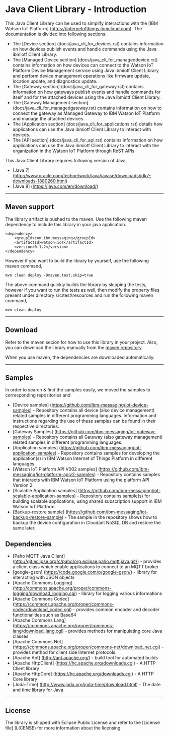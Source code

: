 Java Client Library - Introduction
============================================

This Java Client Library can be used to simplify interactions with the [IBM Watson IoT Platform] (https://internetofthings.ibmcloud.com). The documentation is divided into following sections:  

- The [Device section] (docs/java_cli_for_devices.rst) contains information on how devices publish events and handle commands using the Java ibmiotf Client Library. 
- The [Managed Device section] (docs/java_cli_for_manageddevice.rst) contains information on how devices can connect to the Watson IoT Platform Device Management service using Java ibmiotf Client Library and perform device management operations like firmware update, location update, and diagnostics update.
- The [Gateway section] (docs/java_cli_for_gateway.rst) contains information on how gateways publish events and handle commands for itself and for the attached devices using the Java ibmiotf Client Library. 
- The [Gateway Management section] (docs/java_cli_for_managedgateway.rst) contains information on how to connect the gateway as Managed Gateway to IBM Watson IoT Platform and manage the attached devices.
- The [Application section] (docs/java_cli_for_applications.rst) details how applications can use the Java ibmiotf Client Library to interact with devices.
- The [API section] (docs/java_cli_for_api.rst)  contains information on how applications can use the Java ibmiotf Client Library to interact with the organization in the Watson IoT Platform through ReST APIs

This Java Client Library requires following version of Java,

*  [Java 7] (http://www.oracle.com/technetwork/java/javase/downloads/jdk7-downloads-1880260.html)
*  [Java 8] (https://java.com/en/download/)

----

Maven support
--------------------------------------------------------------------

The library artifact is pushed to the maven. Use the following maven dependency to include this library in your java application.

    <dependency>
        <groupId>com.ibm.messaging</groupId>
        <artifactId>watson-iot</artifactId>
        <version>0.1.2</version>
    </dependency>
    

However if you want to build the library by yourself, use the following maven command,

    mvn clean deploy -Dmaven.test.skip=true
    
The above command quickly builds the library by skipping the tests, however if you want to run the tests as well, then modify the property files present under directory src\test\resources and run the following maven command,
    
    mvn clean deploy

----

Download
-------------------------------------------------------------------------------

Refer to the maven secion for how to use this library in your project. Also, you can download the library manually from the [maven repository](https://repo1.maven.org/maven2/com/ibm/messaging/watson-iot/0.1.2/watson-iot-0.1.2.jar).

When you use maven, the dependencies are downloaded automatically.

----

Samples
-------------------------------------------------------------------------------
In order to search & find the samples easily, we moved the samples to corresponding repositories and 

* [Device samples] (https://github.com/ibm-messaging/iot-device-samples) - Repository contains all device (also device management) related samples in different programming languages. Information and instructions regarding the use of these samples can be found in their respective directories.
* [Gateway Samples] (https://github.com/ibm-messaging/iot-gateway-samples) - Repository contains all Gateway (also gateway management) related samples in different programming languages.
* [Application samples] (https://github.com/ibm-messaging/iot-application-samples) - Repository contains samples for developing the application(s) in IBM Watson Internet of Things Platform in different languages.
* [Watson IoT Platform API V002 samples] (https://github.com/ibm-messaging/iot-platform-apiv2-samples) - Repository contains samples that interacts with IBM Watson IoT Platform using the platform API Version 2.
* [Scalable Application samples] (https://github.com/ibm-messaging/iot-scalable-application-samples) - Repository contains sample(s) for building scalable applications, using shared subscription support in IBM Watson IoT Platform.
* [Backup-restore sample] (https://github.com/ibm-messaging/iot-backup-restore-sample) - The sample in the repository shows how to backup the device configuration in Cloudant NoSQL DB and restore the same later.


Dependencies
-------------------------------------------------------------------------------

-  [Paho MQTT Java Client] (http://git.eclipse.org/c/paho/org.eclipse.paho.mqtt.java.git/) - provides a client class which enable applications to connect to an MQTT broker
-  [google-gson] (https://code.google.com/p/google-gson/) - library for interacting with JSON objects
-  [Apache Commons Logging] (http://commons.apache.org/proper/commons-logging/download_logging.cgi) - library for logging various informations
-  [Apache Commons Codec] (https://commons.apache.org/proper/commons-codec/download_codec.cgi) - provides common encoder and decoder functionalities such as Base64
-  [Apache Commons Lang] (https://commons.apache.org/proper/commons-lang/download_lang.cgi) - provides methods for manipulating core Java classes
-  [Apache Commons Net] (https://commons.apache.org/proper/commons-net/download_net.cgi) - provides method for client side Internet protocols.
-  [Apache Ant] (http://ant.apache.org/) - build tool for automated builds
-  [Apache HttpClient] (https://hc.apache.org/downloads.cgi) - A HTTP Client library
-  [Apache HttpCore] (https://hc.apache.org/downloads.cgi)  - A HTTP Core library
-  [Joda-Time] (http://www.joda.org/joda-time/download.html) - The date and time library for Java 

----

License
-----------------------

The library is shipped with Eclipse Public License and refer to the [License file] (LICENSE) for more information about the licensing.
